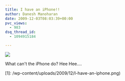 ```yaml
---
title: I have an iPhone!!
author: Danesh Manoharan
date: 2009-12-03T08:03:39+00:00
pvc_views:
  - 983
dsq_thread_id:
  - 1094915184

---
```

![](/wp-content/uploads/2009/12/I-have-an-iphone-450x417.png)

What can't the iPhone do? Hee Hee....

 [1]: /wp-content/uploads/2009/12/I-have-an-iphone.png)